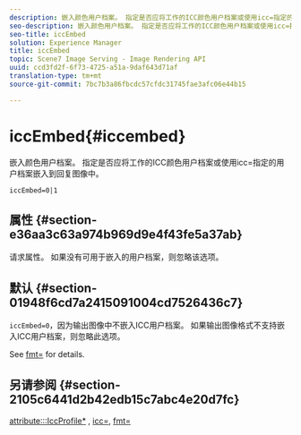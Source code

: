 ```yaml
---
description: 嵌入颜色用户档案。 指定是否应将工作的ICC颜色用户档案或使用icc=指定的用户档案嵌入到回复图像中。
seo-description: 嵌入颜色用户档案。 指定是否应将工作的ICC颜色用户档案或使用icc=指定的用户档案嵌入到回复图像中。
seo-title: iccEmbed
solution: Experience Manager
title: iccEmbed
topic: Scene7 Image Serving - Image Rendering API
uuid: ccd3fd2f-6f73-4725-a51a-9daf643d71af
translation-type: tm+mt
source-git-commit: 7bc7b3a86fbcdc57cfdc31745fae3afc06e44b15

---
```



# iccEmbed{#iccembed}

嵌入颜色用户档案。 指定是否应将工作的ICC颜色用户档案或使用icc=指定的用户档案嵌入到回复图像中。

`iccEmbed=0|1`

## 属性 {#section-e36aa3c63a974b969d9e4f43fe5a37ab}

请求属性。 如果没有可用于嵌入的用户档案，则忽略该选项。

## 默认 {#section-01948f6cd7a2415091004cd7526436c7}

`iccEmbed=0`，因为输出图像中不嵌入ICC用户档案。 如果输出图像格式不支持嵌入ICC用户档案，则忽略此选项。

See [fmt=](../../../../../is-api/http-ref/image-serving-api-ref/c-http-protocol-reference/c-command-reference/r-is-http-fmt.md#reference-cdf10043423b45ba9fe15157fb3ae37a) for details.

## 另请参阅 {#section-2105c6441d2b42edb15c7abc4e20d7fc}

[attribute:::IccProfile*](../../../../../is-api/image-catalog/image-serving-api-ref/c-image-catalog-reference/c-icc-profile-map-reference/c-icc-profile-map-reference.md#concept-57b9148ce55249cd825cb7ee19ed057c) , [icc=](../../../../../is-api/http-ref/image-serving-api-ref/c-http-protocol-reference/c-command-reference/r-icc.md#reference-182b5679e21e4df3b4d330535a5a7517), [fmt=](../../../../../is-api/http-ref/image-serving-api-ref/c-http-protocol-reference/c-command-reference/r-is-http-fmt.md#reference-cdf10043423b45ba9fe15157fb3ae37a)
